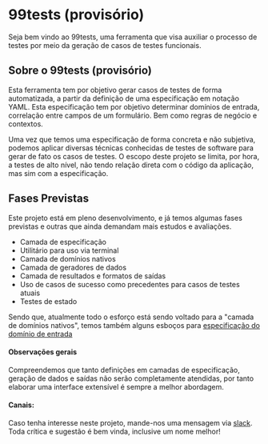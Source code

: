 # 99tests (provisório)

Seja bem vindo ao 99tests, uma ferramenta que visa auxiliar o processo de testes por meio da geração
de casos de testes funcionais.

## Sobre o 99tests (provisório)
Esta ferramenta tem por objetivo gerar casos de testes de forma automatizada, a partir da definição de uma especificação
em notação YAML. Esta especificação tem por objetivo determinar domínios de entrada, correlação entre campos de um 
formulário. Bem como regras de negócio e contextos.

Uma vez que temos uma especificação de forma concreta e não subjetiva, podemos aplicar diversas técnicas conhecidas de 
testes de software para gerar de fato os casos de testes. O escopo deste projeto se limita, por hora, a testes de 
alto nível, não tendo relação direta com o código da aplicação, mas sim com a especificação.

## Fases Previstas
Este projeto está em pleno desenvolvimento, e já temos algumas fases previstas e outras que ainda demandam mais
estudos e avaliações.
- Camada de especificação
- Utilitário para uso via terminal
- Camada de domínios nativos
- Camada de geradores de dados
- Camada de resultados e formatos de saídas
- Uso de casos de sucesso como precedentes para casos de testes atuais
- Testes de estado

Sendo que, atualmente todo o esforço está sendo voltado para a "camada de domínios nativos", temos também alguns esboços para [especificação do domínio de entrada](https://github.com/rodrigoio/99tests/blob/master/tests/Samples/add_user.yml)

#### Observações gerais
Compreendemos que tanto definições em camadas de especificação, geração de dados e saídas não serão completamente
atendidas, por tanto elaborar uma interface extensível é sempre a melhor abordagem.

#### Canais:
Caso tenha interesse neste projeto, mande-nos uma mensagem via [slack](https://join.slack.com/t/99testsgroup/shared_invite/enQtNzE1MjMxNjA0MjI0LTE5MDRkOGU3NGMwM2YzNzA2NzA0YmYzMzE5YjQ3MzE0YjY2NjFkNGExMDgyMjVjZTAxYWQ0Zjc2MTM1N2M2Njc). Toda crítica e sugestão é bem vinda, inclusive um nome melhor!
